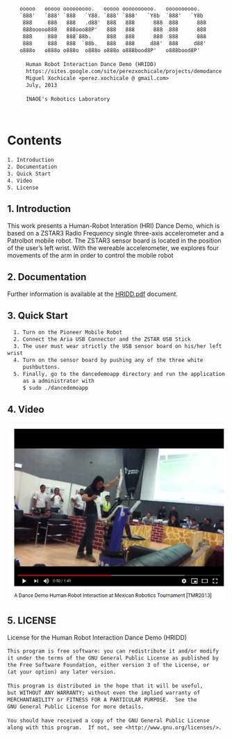 ~~~~~~~~~~~~~~~~~~~~~~~~~~~~~~~~~~~~~


	ooooo   ooooo ooooooooo.   ooooo oooooooooo.   oooooooooo.     
	`888'   `888' `888   `Y88. `888' `888'   `Y8b  `888'   `Y8b    
	 888     888   888   .d88'  888   888      888  888      888   
	 888ooooo888   888ooo88P'   888   888      888  888      888   
	 888     888   888`88b.     888   888      888  888      888   
	 888     888   888  `88b.   888   888     d88'  888     d88'   
	o888o   o888o o888o  o888o o888o o888bood8P'   o888bood8P'     
		                                                     
	  Human Robot Interaction Dance Demo (HRIDD)
	  https://sites.google.com/site/perezxochicale/projects/demodance   
	  Miguel Xochicale <perez.xochicale @ gmail.com>  
	  July, 2013  
	  
	  INAOE's Robotics Laboratory   

	 
~~~~~~~~~~~~~~~~~~~~~~~~~~~~~~~~~~~~~


# Contents 
    1. Introduction
    2. Documentation
    3. Quick Start  
    4. Video   
    5. License  

	
## 1. Introduction
This work presents a Human-Robot Interation (HRI) Dance Demo, which is based
on a ZSTAR3 Radio Frequency single three-axis accelerometer and a Patrolbot
mobile robot. The ZSTAR3 sensor board is located in the position of the user’s
left wrist. With the wereable accelerometer, we explores four movements of the
arm in order to control the mobile robot


## 2. Documentation
Further information is available at the [HRIDD.pdf](/docs/latex/HRIDD.pdf) document.


## 3. Quick Start

```
  1. Turn on the Pioneer Mobile Robot
  2. Connect the Aria USB Connector and the ZSTAR USB Stick
  3. The user must wear strictly the USB sensor board on his/her left wrist 
  4. Turn on the sensor board by pushing any of the three white 
     pushbuttons.
  5. Finally, go to the dancedemoapp directory and run the application
     as a administrator with
     $ sudo ./dancedemoapp
```

## 4. Video
[![watch](/docs/latex/figures/youtube.png)](https://www.youtube.com/watch?v=Kw-lZam_qZI)



## 5. LICENSE
License for the Human Robot Interaction Dance Demo (HRIDD)

    This program is free software: you can redistribute it and/or modify
    it under the terms of the GNU General Public License as published by
    the Free Software Foundation, either version 3 of the License, or
    (at your option) any later version.

    This program is distributed in the hope that it will be useful,
    but WITHOUT ANY WARRANTY; without even the implied warranty of
    MERCHANTABILITY or FITNESS FOR A PARTICULAR PURPOSE.  See the
    GNU General Public License for more details.

    You should have received a copy of the GNU General Public License
    along with this program.  If not, see <http://www.gnu.org/licenses/>.


